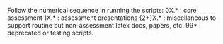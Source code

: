 Follow the numerical sequence in running the scripts:
0X.*   : core assessment
1X.*   : assessment presentations
{2+}X.*  : miscellaneous to support routine but non-assessment latex docs, papers, etc.
99*  : deprecated or testing scripts.
